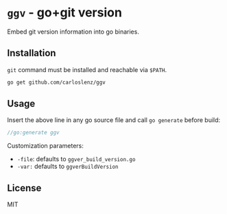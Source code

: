 ```ggv``` - go+git version
==========================

Embed git version information into go binaries.

Installation
------------

```git``` command must be installed and reachable via ```$PATH```.

```sh
go get github.com/carloslenz/ggv
```

Usage
-----

Insert the above line in any go source file and call ```go generate``` before build:

```go
//go:generate ggv
```

Customization parameters:

* ```-file```: defaults to ```ggver_build_version.go```
* ```-var:``` defaults to ```ggverBuildVersion```

License
-------

MIT